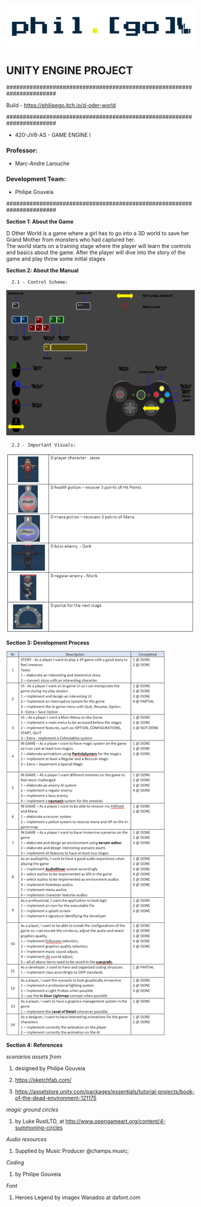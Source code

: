 ![PHIL](./Manual/phil(go)GitHubLogo.png?Style=centerme)

# UNITY ENGINE PROJECT #

#######################################################################

Build - https://philipego.itch.io/d-oder-world

#######################################################################

- 420-JV8-AS - GAME ENGINE I

### Professor: ###

- Marc-Andre Larouche

### Development Team: ###

- Philipe Gouveia

#######################################################################

**Section 1: About the Game**

D Other World is a game where a girl has to go into a 3D world to save her Grand Mother from monsters who had captured her.  
The world starts on a training stage where the player will learn the controls and basics about the game. After the player will dive into the story of the game and play throw some initial stages      
      
**Section 2: About the Manual**

      2.1 - Control Scheme:

![ControlScheme](./Manual/ControlScheme.png)

      2.2 - Important Visuals:
      
![Iconography](./Manual/Iconography.png)


**Section 3: Development Process**

![Iconography](./Manual/DevProcess.png)

**Section 4: References**


*scenarios assets from* 

1.	designed by Philipe Gouveia

2.	https://sketchfab.com/

3.	https://assetstore.unity.com/packages/essentials/tutorial-projects/book-of-the-dead-environment-121175


*magic ground circles*

1.	by Luke RustLTD, at http://www.opengameart.org/content/4-summoning-circles


*Audio resources*

1.	Supplied by Music Producer @champs.music;


*Coding*

1.	by Philipe Gouveia


*Font*

1.	Heroes Legend by imagex Wanadoo at dafont.com
